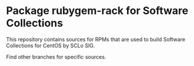 # Package rubygem-rack for Software Collections

This repository contains sources for RPMs that are used
to build Software Collections for CentOS by SCLo SIG.

Find other branches for specific sources.
